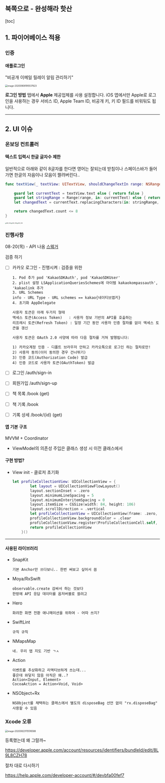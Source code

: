 ## 북쪽으로 - 완성해라 핫산

[toc]



## 1. 파이어베이스 적용



### 인증

#### 애플로그인 

"비공개 이메일 릴레이 알림 관리하기"

<img src="/Users/kyuhyeon/Library/Application Support/typora-user-images/image-20200908195537623.png" alt="image-20200908195537623" style="zoom:50%;" />



**로그인 방법** 탭에서 **Apple** 제공업체를 사용 설정합니다. iOS 앱에서만 Apple로 로그인을 사용하는 경우 서비스 ID, Apple Team ID, 비공개 키, 키 ID 필드를 비워둬도 됩니다.



-----



## 2. UI 이슈



### 온보딩 컨트롤러

#### 텍스트 입력시 한글 글자수 제한

일반적으로 아래와 같이 8글자를 한다면 영어는 잘되는데 받침이나 스페이스바가 들어가면 한글의 자음이나 모음이 짤려버린다..

```swift
func textView(_ textView: UITextView, shouldChangeTextIn range: NSRange, replacementText text: String) -> Bool {
    
    guard let currentText = textView.text else { return false }
    guard let stringRange = Range(range, in: currentText) else { return false }
    let changedText = currentText.replacingCharacters(in: stringRange, with: text)

    return changedText.count <= 8
}
```



<img src="/Users/kyuhyeon/Downloads/IMG_1614.PNG" alt="IMG_1614" style="zoom: 25%;" /><img src="/Users/kyuhyeon/Downloads/IMG_1615.PNG" alt="IMG_1615" style="zoom:25%;" /><img src="/Users/kyuhyeon/Downloads/IMG_1616.PNG" alt="IMG_1616" style="zoom:25%;" />









### 진행사항

08-20(목) - API 나옴 [스웨거](http://3.34.96.70:5000/docs/#/)

검증 하기

- [ ] 카카오 로그인 - 진행시켜 : 검증을 위한

  ```
  1. Pod 추가 pod 'KakaoSDKAuth', pod 'KakaoSDKUser'
  2. plist 설정 LSApplicationQueriesSchemes에 아이템 kakaokompassauth', 'kakaolink 추가
  3. URL Schemes
  info - URL Type - URL schemes == kakao{네이티브앱키}
  4. 초기화 AppDelegate
  
  사용자 토큰은 아래 두가지 형태
  액세스 토큰(Access Token)   : 사용자 정보 기반의 API를 호출하는
  리프레시 토큰(Refresh Token) : 일정 기간 동안 사용자 인증 절차를 없이 액세스 토큰을 갱신
  
  사용자 토큰은 OAuth 2.0 사양에 따라 다음 절차를 거쳐 발행됩니다:
  
  1) 카카오계정 인증 - 디폴트 브라우저 안하고 카카오톡으로 로그인 하는 절차로만!
  2) 사용자 동의(이미 동의한 경우 건너뛰기)
  3) 인증 코드(Authorization Code) 발급
  4) 인증 코드로 사용자 토큰(OAuthToken) 발급
  ```

  







- [ ] 로그인        /auth/sign-in
- [ ] 회원가입    /auth/sign-up
- [ ] 책 목록      /book  (get)
- [ ] 책 기록      /book
- [ ] 기록 상세   /book/{id} (get)





#### 앱 기본 구조

MVVM + Coordinator

- ViewModel의 의존성 주입은 클래스 생성 시 이전 클래스에서



#### 구현 방법?

- View init - 클로저 초기화

  ```swift
  let profileCollectionView: UICollectionView = {
          let layout = UICollectionViewFlowLayout()
          layout.sectionInset = .zero
          layout.minimumLineSpacing = 5
          layout.minimumInteritemSpacing = 0
          layout.itemSize = CGSize(width: 84, height: 106)
          layout.scrollDirection = .vertical
          let profileCollectionView = UICollectionView(frame: .zero, collectionViewLayout: layout)
          profileCollectionView.backgroundColor = .clear
          profileCollectionView.register(ProfileCollectionCell.self, forCellWithReuseIdentifier: String(describing: ProfileCollectionCell.self))
          return profileCollectionView
      }()
  ```

  















-----

#### 사용된 라이브러리

   - SnapKit

     ```
     기본 Anchor만 쓰다보니.. 한번 써보고 싶어서 씀
     ```

   - Moya/RxSwift

     ```
     observable.create 감싸서 하는 것보다 
     한방에 API 응답 데이터를 옵저버블로 쓸려고 
     ```

   - Hero

     ```
     화려한 화면 전환 애니메이션을 위하여 - 어따 쓰지?
     ```

   - SwiftLint

     ```
     규칙 규칙
     ```

   - NMapsMap

     ```
     네. 우리 앱 지도 기반 ㄱㅅ
     ```

   - Action

     ```
     이벤트를 추상화하고 리액티브하게 쓰는데...
     좋은데 와닿지 않음 아직은 왜..? 
     Action<Input, Element>
     CocoaAction = Action<Void, Void>
     ```

   - NSObject+Rx

     ```
     NSObject를 채택하는 클래스에서 별도의 disposeBag 선언 없이 "rx.disposeBag" 사용할 수 있음
     ```









### Xcode 오류

<img src="/Users/kyuhyeon/Library/Application Support/typora-user-images/image-20200823115516588.png" alt="image-20200823115516588" style="zoom:50%;" />

등록했는데 왜 그럴까~

https://developer.apple.com/account/resources/identifiers/bundleId/edit/8L9L8CZH78

절차 대로 다시하기

https://help.apple.com/developer-account/#/devbfa00fef7